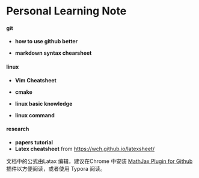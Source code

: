 # Personal Learning Note

#### git

- **how to use github better**

- **markdown syntax chearsheet**

#### linux

- **Vim  Cheatsheet**

- **cmake**

- **linux basic knowledge**

-  **linux command**

#### research

- **papers tutorial**
- **Latex cheatsheet** from https://wch.github.io/latexsheet/



文档中的公式由Latax 编辑，建议在Chrome 中安装 [MathJax Plugin for Github](https://chrome.google.com/webstore/detail/mathjax-plugin-for-github/ioemnmodlmafdkllaclgeombjnmnbima?utm_source=chrome-app-launcher-info-dialog) 插件以方便阅读，或者使用 Typora 阅读。








